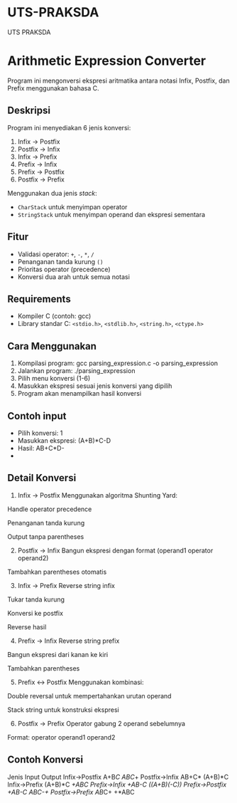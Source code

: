 # UTS-PRAKSDA
UTS PRAKSDA 

# Arithmetic Expression Converter

Program ini mengonversi ekspresi aritmatika antara notasi Infix, Postfix, dan Prefix menggunakan bahasa C.

## Deskripsi
Program ini menyediakan 6 jenis konversi:
1. Infix → Postfix
2. Postfix → Infix
3. Infix → Prefix
4. Prefix → Infix
5. Prefix → Postfix
6. Postfix → Prefix

Menggunakan dua jenis *stack*:
- `CharStack` untuk menyimpan operator
- `StringStack` untuk menyimpan operand dan ekspresi sementara

## Fitur
- Validasi operator: `+`, `-`, `*`, `/`
- Penanganan tanda kurung `()`
- Prioritas operator (precedence)
- Konversi dua arah untuk semua notasi

## Requirements
- Kompiler C (contoh: gcc)
- Library standar C: `<stdio.h>`, `<stdlib.h>`, `<string.h>`, `<ctype.h>`

## Cara Menggunakan
1. Kompilasi program:
   gcc parsing_expression.c -o parsing_expression
2. Jalankan program:
   ./parsing_expression
3. Pilih menu konversi (1-6)
4. Masukkan ekspresi sesuai jenis konversi yang dipilih
5. Program akan menampilkan hasil konversi

## Contoh input
- Pilih konversi: 1
- Masukkan ekspresi: (A+B)*C-D
- Hasil: AB+C*D-
- 
## Detail Konversi
1. Infix → Postfix
Menggunakan algoritma Shunting Yard:

Handle operator precedence

Penanganan tanda kurung

Output tanpa parentheses

2. Postfix → Infix
Bangun ekspresi dengan format (operand1 operator operand2)

Tambahkan parentheses otomatis

3. Infix → Prefix
Reverse string infix

Tukar tanda kurung

Konversi ke postfix

Reverse hasil

4. Prefix → Infix
Reverse string prefix

Bangun ekspresi dari kanan ke kiri

Tambahkan parentheses

5. Prefix ↔ Postfix
Menggunakan kombinasi:

Double reversal untuk mempertahankan urutan operand

Stack string untuk konstruksi ekspresi

6. Postfix → Prefix
Operator gabung 2 operand sebelumnya

Format: operator operand1 operand2



## Contoh Konversi
Jenis Input Output
Infix→Postfix A+B*C ABC*+
Postfix→Infix AB+C* (A+B)*C
Infix→Prefix (A+B)*C *+ABC
Prefix→Infix *+AB-C ((A+B)*(-C))
Prefix→Postfix +*AB-C AB*C-+
Postfix→Prefix AB*C+ +*ABC
